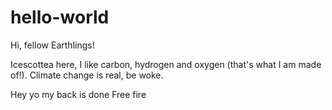 # hello-world

Hi, fellow Earthlings!

Icescottea here, I like carbon, hydrogen and oxygen (that's what I am made of!).
Climate change is real, be woke.

Hey yo my back is done 
Free fire 
